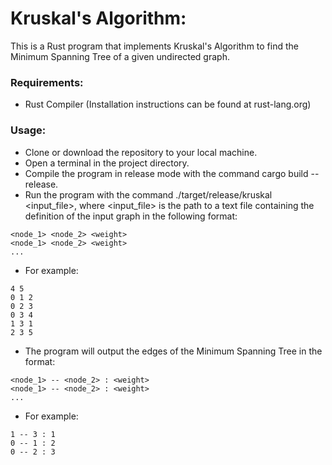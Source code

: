 # Kruskal's Algorithm:
This is a Rust program that implements Kruskal's Algorithm to find the Minimum Spanning Tree of a given undirected graph.

### Requirements:
 - Rust Compiler (Installation instructions can be found at rust-lang.org)

### Usage:
 - Clone or download the repository to your local machine.
 - Open a terminal in the project directory.
 - Compile the program in release mode with the command cargo build --release.
 - Run the program with the command ./target/release/kruskal <input_file>, where <input_file> is the path to a text file containing the definition of the input graph in the following format:
~~~<number_of_nodes> <number_of_edges>
<node_1> <node_2> <weight>
<node_1> <node_2> <weight>
...
~~~

 - For example:
~~~
4 5
0 1 2
0 2 3
0 3 4
1 3 1
2 3 5
~~~

 - The program will output the edges of the Minimum Spanning Tree in the format:
~~~
<node_1> -- <node_2> : <weight>
<node_1> -- <node_2> : <weight>
...
~~~

- For example:
~~~
1 -- 3 : 1
0 -- 1 : 2
0 -- 2 : 3
~~~
